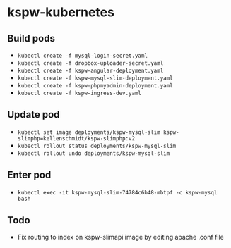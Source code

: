 # kspw-kubernetes

## Build pods

- `kubectl create -f mysql-login-secret.yaml`
- `kubectl create -f dropbox-uploader-secret.yaml`
- `kubectl create -f kspw-angular-deployment.yaml`
- `kubectl create -f kspw-mysql-slim-deployment.yaml`
- `kubectl create -f kspw-phpmyadmin-deployment.yaml`
- `kubectl create -f kspw-ingress-dev.yaml`

## Update pod

- `kubectl set image deployments/kspw-mysql-slim kspw-slimphp=kellenschmidt/kspw-slimphp:v2`
- `kubectl rollout status deployments/kspw-mysql-slim`
- `kubectl rollout undo deployments/kspw-mysql-slim`

## Enter pod

- `kubectl exec -it kspw-mysql-slim-74784c6b48-mbtpf -c kspw-mysql bash`

## Todo

- Fix routing to index on kspw-slimapi image by editing apache .conf file
